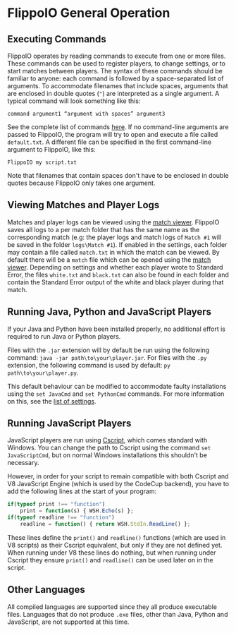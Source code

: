 # FlippoIO General Operation
## Executing Commands
FlippoIO operates by reading commands to execute from one or more files. These commands can be used to register players, to change settings, or to start matches between players. The syntax of these commands should be familiar to anyone: each command is followed by a space-separated list of arguments. To accommodate filenames that include spaces, arguments that are enclosed in double quotes (`"`) are interpreted as a single argument. A typical command will look something like this:

```
command argument1 “argument with spaces” argument3
```

See the complete list of commands [here](https://github.com/sleephacker/FlippoIO/blob/master/manual/Commands.md).
If no command-line arguments are passed to FlippoIO, the program will try to open and execute a file called `default.txt`. A different file can be specified in the first command-line argument to FlippoIO, like this:

```
FlippoIO my script.txt
```

Note that filenames that contain spaces don't have to be enclosed in double quotes because FlippoIO only takes one argument.

## Viewing Matches and Player Logs
Matches and player logs can be viewed using the [match viewer](INSERT_LINK_HERE). FlippoIO saves all logs to a per match folder that has the same name as the corresponding match (e.g: the player logs and match logs of `Match #1` will be saved in the folder `logs\Match #1`). If enabled in the settings, each folder may contain a file called `match.txt` in which the match can be viewed. By default there will be a `match` file which can be opened using the [match viewer](INSERT_LINK_HERE). Depending on settings and whether each player wrote to Standard Error, the files `white.txt` and `black.txt` can also be found in each folder and contain the Standard Error output of the white and black player during that match.

## Running Java, Python and JavaScript Players
If your Java and Python have been installed properly, no additional effort is required to run Java or Python players. 

Files with the `.jar` extension will by default be run using the following command: `java -jar path\to\your\player.jar`. For files with the `.py` extension, the following command is used by default: `py path\to\your\player.py`. 

This default behaviour can be modified to accommodate faulty installations using the `set JavaCmd` and `set PythonCmd` commands. For more information on this, see the [list of settings](https://github.com/sleephacker/FlippoIO/blob/master/manual/Settings.md).

## Running JavaScript Players
JavaScript players are run using [Cscript](https://docs.microsoft.com/en-us/windows-server/administration/windows-commands/cscript), which comes standard with Windows. You can change the path to Cscript using the command `set JavaScriptCmd`, but on normal Windows installations this shouldn't be necessary.

However, in order for your script to remain compatible with both Cscript and V8 JavaScript Engine (which is used by the CodeCup backend), you have to add the following lines at the start of your program:
```JavaScript
if(typeof print !== "function")
	print = function(s) { WSH.Echo(s) };
if(typeof readline !== "function")
	readline = function() { return WSH.StdIn.ReadLine() };
```
These lines define the `print()` and `readline()` functions (which are used in V8 scripts) as their Cscript equivalent, but only if they are not defined yet. When running under V8 these lines do nothing, but when running under Cscript they ensure `print()` and `readline()` can be used later on in the script.

## Other Languages
All compiled languages are supported since they all produce executable files. Languages that do not produce `.exe` files, other than Java, Python and JavaScript, are not supported at this time.